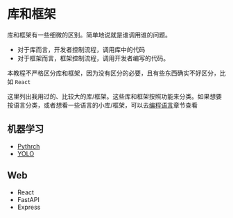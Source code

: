 # 库和框架

库和框架有一些细微的区别。简单地说就是谁调用谁的问题。

- 对于库而言，开发者控制流程，调用库中的代码
- 对于框架而言，框架控制流程，调用开发者编写的代码。

本教程不严格区分库和框架，因为没有区分的必要，且有些东西确实不好区分，比如 `React`

这里列出我用过的、比较大的库/框架。这些库和框架按照功能来分类。如果想要按语言分类，或者想看一些语言的小库/框架，可以去[编程语言](../编程语言/index.md)章节查看

## 机器学习

- [Pythrch](Pytorch.md)
- [YOLO](YOLO.md)

## Web

- React
- FastAPI
- Express
